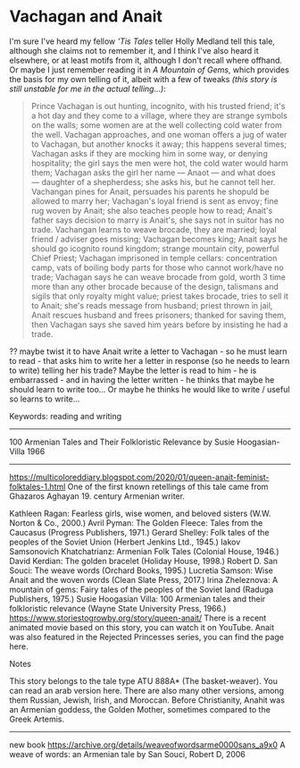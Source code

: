 # Vachagan and Anait

I'm sure I've heard my fellow *'Tis Tales* teller Holly Medland tell this tale, although she claims not to remember it, and I think I've also heard it elsewhere, or at least motifs from it, although I don't recall where offhand. Or maybe I just remember reading it in *A Mountain of Gems*, which provides the basis for my own telling of it, albeit with a few of tweaks *(this story is still unstable for me in the actual telling...)*:

> Prince Vachagan is out hunting, incognito, with his trusted friend; it's a hot day and they come to a village, where they are strange symbols on the walls; some women are at the well collecting cold water from the well. Vachagan approaches, and one woman offers a jug of water to Vachagan, but another knocks it away; this happens several times; Vachagan asks if they are mocking him in some way, or denying hospitality; the girl says the men were hot, the cold water would harm them; Vachagan asks the girl her name — Anaot — and what does — daughter of a shepherdess; she asks his, but he cannot tell her. Vachangan pines for Anait, persuades his parents he shopuld be allowed to marry her; Vachagan's loyal friend is sent as envoy; fine rug woven by Anait; she also teaches people how to read; Anait's father says decision to marry is Anait's, she says not in suitor has no trade. Vachangan learns to weave brocade, they are married; loyal friend / adviser goes missing; Vachagan becomes king; Anait says he should go icognito round kingdom; strange mountain city, powerful Chief Priest; Vachagan imprisoned in temple cellars: concentration camp, vats of boiling body parts for those who cannot work/have no trade; Vachagan says he can weave brocade from gold, worth 3 time more than any other brocade because of the design, talismans and sigils that only royalty might value; priest takes brocade, tries to sell it to Anait; she's reads message from husband; priest thrown in jail, Anait rescues husband and frees prisoners; thanked for saving them, then Vachagan says she saved him years before by insisting he had a trade.

?? maybe twist it to have Anait write a letter to Vachagan - so he must learn to read - that asks him to write her a letter in response (so he needs to learn to write) telling her his trade? Maybe the letter is read to him - he is embarrassed - and in having the letter written  - he thinks that maybe he should learn to write too... Or maybe he thinks he would like to write / useful so learns to write...


Keywords: reading and writing

---

100 Armenian Tales and Their Folkloristic Relevance
by Susie Hoogasian-Villa
1966

---
https://multicoloreddiary.blogspot.com/2020/01/queen-anait-feminist-folktales-1.html
One of the first known retellings of this tale came from Ghazaros Aghayan 19. century Armenian writer.

Kathleen Ragan: Fearless girls, wise women, and beloved sisters (W.W. Norton & Co., 2000.)
Avril Pyman: The Golden Fleece: Tales from the Caucasus (Progress Publishers, 1971.)
Gerard Shelley: Folk tales of the peoples of the Soviet Union (Herbert Jenkins Ltd., 1945.)
Iakov Samsonovich Khatchatrianz: Armenian Folk Tales (Colonial House, 1946.)
David Kerdian: The golden bracelet (Holiday House, 1998.)
Robert D. San Souci: The weave words (Orchard Books, 1995.)
Lucretia Samson: Wise Anait and the woven words (Clean Slate Press, 2017.)
Irina Zheleznova: A mountain of gems: Fairy tales of the peoples of the Soviet land (Raduga Publishers, 1975.)
Susie Hoogasian Villa: 100 Armenian tales and their folkloristic relevance (Wayne State University Press, 1966.)
https://www.storiestogrowby.org/story/queen-anait/
There is a recent animated movie based on this story, you can watch it on YouTube. Anait was also featured in the Rejected Princesses series, you can find the page here.

Notes

This story belongs to the tale type ATU 888A* (The basket-weaver). You can read an arab version here. There are also many other versions, among them Russian, Jewish, Irish, and Moroccan.
Before Christianity, Anahit was an Armenian goddess, the Golden Mother, sometimes compared to the Greek Artemis.

---

new book
https://archive.org/details/weaveofwordsarme0000sans_a9x0
A weave of words: an Armenian tale
by San Souci, Robert D,  2006